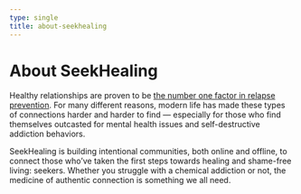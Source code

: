 ```yaml
---
type: single
title: about-seekhealing
---
```


# About <span class="emphasized-header">SeekHealing</span>

Healthy relationships are proven to be [the number one factor in relapse prevention](/science-of-connection/). For many different reasons, modern life has made these types of connections harder and harder to find — especially for those who find themselves outcasted for mental health issues and self-destructive addiction behaviors.

SeekHealing is building intentional communities, both online and offline, to connect those who’ve taken the first steps towards healing and shame-free living: <span class="bold-purple">seekers</span>. Whether you struggle with a chemical addiction or not, the medicine of authentic connection is something we all need.